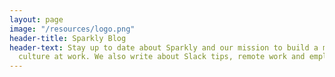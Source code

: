 ```yaml
---
layout: page
image: "/resources/logo.png"
header-title: Sparkly Blog
header-text: Stay up to date about Sparkly and our mission to build a more collaborative
  culture at work. We also write about Slack tips, remote work and employee happiness.
---
```


